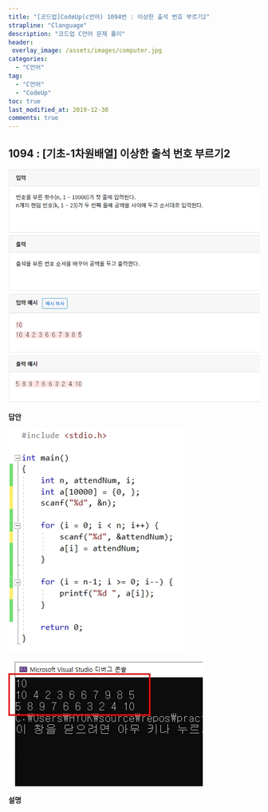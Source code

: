 ```yaml
---
title: "[코드업]CodeUp(c언어) 1094번 : 이상한 출석 번호 부르기2"
strapline: "Clanguage"
description: "코드업 C언어 문제 풀이"
header:
 overlay_image: /assets/images/computer.jpg
categories:
  - "C언어"
tag:
  - "C언어"
  - "CodeUp"
toc: true
last_modified_at: 2019-12-30
comments: true
---
```


## 1094 : [기초-1차원배열] 이상한 출석 번호 부르기2

![c1094](/assets/images/c1094.jpg)

**답안**<br>

![c1094](/assets/images/c1094-2.jpg)

![c1094](/assets/images/c1094-1.jpg)

**설명**

